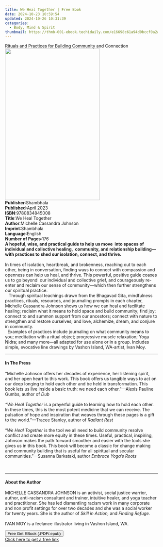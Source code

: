 ```yaml
---
title: We Heal Together | Free Book
date: 2024-10-23 10:59:54
updated: 2024-10-26 10:31:39
categories:
  - Body, Mind & Spirit
thumbnail: https://thmb-001-ebook.techidaily.com/e16698c61a94d0bccf0a2a2546f346025ee3db6bee2a8e003118398ee5d0d137.jpg
---
```

<main id="book-container">
  <div class="flex flex-col">
    <div class="book-brief flex-1 py-6 px-4 sm:p-6 md:py-10 md:px-8">
      <!-- brief-->
      <div class="book-brief-main">
        Rituals and Practices for Building Community and Connection
      </div>
    </div>
    <div
      class="book-meta-info flex-1 grid gap-4 col-start-1 col-end-3 row-start-1 sm:mb-6 sm:grid-cols-4 lg:gap-6 lg:col-start-2 lg:row-end-6 lg:row-span-6 lg:mb-0"
    >
      <div
        class="book-meta-info-left place-content-center mt-4 p-4 text-sm leading-6 col-start-2 col-span-2 dark:text-slate-400"
      >
        <img
          class="w-full h-500 object-cover rounded-lg sm:h-255 sm:col-span-2 lg:col-span-full"
          src="https://img-001-ebook.techidaily.com/9c75313926d811ecbbab13bc74de274fe69231bca66eebe6d05c86a27dab86ac.jpg"
          alt=""
          width="312"
          height="500"
        />
      </div>
      <div
        class="book-meta-info-right mt-2 col-start-1 row-start-2 col-span-3 self-center"
      >
        <!-- meta data  -->
        <div class="flex flex-col px-4 md:px-8">
          <div class="flex-1">
            <strong>Publisher</strong>:<span class="px-2">Shambhala</span>
          </div>
          <div class="flex-1">
            <strong>Published</strong>:<span class="px-2">April 2023</span>
          </div>
          <div class="flex-1">
            <strong>ISBN</strong>:<span class="px-2">9780834845008</span>
          </div>
          <div class="flex-1">
            <strong>Title</strong>:<span class="px-2">We Heal Together</span>
          </div>
          <div class="flex-1">
            <strong>Author</strong>:<span class="px-2"
              >Michelle Cassandra Johnson</span
            >
          </div>
          <div class="flex-1">
            <strong>Imprint</strong>:<span class="px-2">Shambhala</span>
          </div>
          <div class="flex-1">
            <strong>Language</strong>:<span class="px-2">English</span>
          </div>
          <div class="flex-1">
            <strong>Number of Pages</strong>:<span class="px-2">176</span>
          </div>
        </div>
      </div>
    </div>
    <div class="book-description flex-1 py-6 px-4 sm:p-6 md:py-10 md:px-8">
      <div class="book-description-main">
        <div accordion-content="" id="description">
          <b
            >A hopeful, wise, and practical guide to help us move&nbsp; into
            spaces of individual and collective healing,&nbsp; community, and
            relationship building—with practices to shed our isolation, connect,
            and thrive.</b
          ><br /><br />​In times of isolation, heartbreak, and brokenness,
          reaching out to each other, being in conversation, finding ways to
          connect with compassion and openness can help us heal, and thrive.
          This powerful, positive guide coaxes us to go beyond&nbsp; our
          individual and collective grief, and courageously re-enter and reclaim
          our sense of community—which then further strengthens our spiritual
          practice. &nbsp;<br />&nbsp;&nbsp;&nbsp;Through spiritual teachings
          drawn from the Bhagavad Gita, mindfulness practices, rituals,
          resources, and journaling prompts in each chapter, Michelle Cassandra
          Johnson&nbsp;shows us how we can heal and facilitate healing; reclaim
          what it means to hold space and build community; find joy; connect to
          and summon support from our ancestors; connect with nature to
          strengthen and restore ourselves; and love, alchemize, dream, and
          conjure in community.<br />&nbsp; Examples of practices include
          journaling on what community means to you; meditation with a ritual
          object; progressive muscle relaxation; Yoga Nidra; and many more—all
          adapted for use alone or in a group. Includes simple, evocative line
          drawings by Vashon Island, WA-artist, Ivan Moy.
        </div>
        <div class="accordion-fader"></div>
      </div>
    </div>
    <div class="book-excerpts flex-1 py-6 px-4 sm:p-6 md:py-10 md:px-8">
      <!-- excerpts-->
      <div class="book-excerpts-main">
        <hr />
        <h4 class="placeholder placeholder-heading">
          <span>In The Press</span>
        </h4>
        <p>
          “Michelle Johnson offers her decades of experience, her listening
          spirit, and her open heart to this work.&nbsp;This book offers us
          tangible ways to act on our deep longing to hold each other and be
          held in transformation.&nbsp;This book lets us live inside a basic
          truth: we need each other.”—Alexis Pauline Gumbs, author of
          <i>Dub</i> <br />
          &nbsp;<br />
          <i>“We Heal Together</i> is a prayerful guide to learning how to hold
          each other. In these times, this is the most potent medicine&nbsp;that
          we can receive. The pulsation of hope and inspiration&nbsp;that weaves
          through these pages is a gift to the world.”—Tracee Stanley, author of
          <i>Radiant&nbsp;Rest</i> <br />
          &nbsp;<br />
          “<i>We Heal Together </i>is the tool we all need to build community
          resolve conflict and create more equity in these times. Useful,
          practical, inspiring, Johnson makes the path forward smoother and
          easier with the tools she gives us in this book. This book will become
          a classic for change making and community building that is useful for
          all spiritual and secular communities.”—Susanna Barkataki, author
          <i>Embrace Yoga’s Roots</i><br /><br />
          &nbsp;
        </p>
      </div>
    </div>
    <div class="book-about-author flex-1 py-6 px-4 sm:p-6 md:py-10 md:px-8">
      <!-- about author-->
      <div class="book-main-author-main">
        <hr />
        <h4 class="placeholder placeholder-heading">
          <span>About the Author</span>
        </h4>
        <p>
          MICHELLE CASSANDRA JOHNSON is an activist, social justice warrior,
          author, anti-racism consultant and trainer, intuitive healer, and yoga
          teacher and practitioner. She has led dismantling racism work in many
          corporate and non profit settings for over two decades and she was a
          social worker for twenty years. She is the author of
          <i>Skill in Action, </i>and <i>Finding Refuge.</i><br /><br />IVAN MOY
          is a feelance illustrator living in Vashon Island, WA.
        </p>
      </div>
    </div>
    <div class="book-free-get flex-1 py-6 px-4 sm:p-6 md:py-10 md:px-8">
      <button
        id="btn-free-get"
        class="bg-blue-500 hover:bg-blue-700 text-white font-bold py-2 px-4 rounded"
      >
        Free Get EBook (.PDF/.epub)
      </button>
      <div id="countdown-display" class="px-2 text-lg mt-2"></div>
      <a
        id="free-link"
        class="hidden bg-blue-500 hover:bg-blue-700 text-white font-bold py-2 px-4 rounded"
        href="https://www.ebooks.com/en-us/book/210709837/we-heal-together/michelle-cassandra-johnson/"
        target="_blank"
        >Click here to get a free link</a
      >
    </div>
    <script>
      let countdownTime = 0;
      let countdownInterval = null;
      document
        .getElementById('btn-free-get')
        .addEventListener('click', startCountdown);
      function startCountdown() {
        countdownTime = new Date().getTime() + 60000 * 3;
        countdownInterval = setInterval(updateCountdown, 1000);
        document.getElementById('btn-free-get').disabled = true;
        document
          .getElementById('btn-free-get')
          .classList.add('bg-gray-500', 'cursor-not-allowed');
      }
      function updateCountdown() {
        let currentTime = new Date().getTime();
        let timeLeft = countdownTime - currentTime;
        let secondsLeft = Math.floor(timeLeft / 1000);
        document.getElementById('countdown-display').innerHTML =
          `Remaining time: ${secondsLeft} seconds.`;
        if (secondsLeft <= 0) {
          clearInterval(countdownInterval);
          document.getElementById('btn-free-get').classList.add('hidden');
          document.getElementById('free-link').classList.remove('hidden');
          document.getElementById('countdown-display').innerHTML = '';
        }
      }
    </script>
  </div>
</main>
